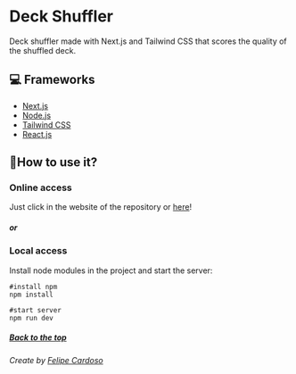 # Deck Shuffler

Deck shuffler made with Next.js and Tailwind CSS that scores the quality of the shuffled deck.

## 💻 Frameworks

- [Next.js](https://nextjs.org)
- [Node.js](https://nodejs.org)
- [Tailwind CSS](https://tailwindcss.com)
- [React.js](https://reactjs.org)

## 🚀How to use it?

### Online access

Just click in the website of the repository or [here](https://deck-shuffler.vercel.app)!

##### or

### Local access

Install node modules in the project and start the server:

```
#install npm
npm install

#start server
npm run dev
```

##### [Back to the top](#)

###### Create by [Felipe Cardoso](https://lymei.art)
